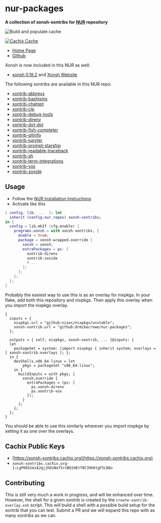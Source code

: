 # nur-packages

**A collection of xonsh-xontribs for [NUR](https://github.com/nix-community/NUR) repository**

![Build and populate cache](https://github.com/drmikecrowe/nur-packages/workflows/Build%20and%20populate%20cache/badge.svg)

[![Cachix Cache](https://img.shields.io/badge/cachix-xonsh-xontribs.svg)](https://xonsh-xontribs.cachix.org)

- [Home Page](https://nur.nix-community.org/repos/xonsh-xontribs/)
- [Github](https://github.com/drmikecrowe/nur-packages)

Xonsh is now included in this NUR as well:

- [xonsh 0.18.2](https://github.com/xonsh/xonsh) and [Xonsh Website](https://xon.sh)

The following xontribs are available in this NUR repo:

- [xontrib-abbrevs](https://github.com/xonsh/xontrib-abbrevs)
- [xontrib-bashisms](https://github.com/xonsh/xontrib-bashisms)
- [xontrib-chatgpt](https://github.com/jpal91/xontrib-chatgpt)
- [xontrib-clp](https://github.com/anki-code/xontrib-clp)
- [xontrib-debug-tools](https://github.com/xonsh/xontrib-debug-tools)
- [xontrib-direnv](https://github.com/74th/xonsh-direnv)
- [xontrib-dot-dot](https://github.com/yggdr/xontrib-dotdot)
- [xontrib-fish-completer](https://github.com/xonsh/xontrib-fish-completer)
- [xontrib-gitinfo](https://github.com/dyuri/xontrib-gitinfo)
- [xontrib-jupyter](https://github.com/xonsh/xontrib-jupyter)
- [xontrib-prompt-starship](https://github.com/anki-code/xontrib-prompt-starship)
- [xontrib-readable-traceback](https://github.com/vaaaaanquish/xontrib-readable-traceback)
- [xontrib-sh](https://github.com/anki-code/xontrib-sh)
- [xontrib-term-integrations](https://github.com/jnoortheen/xontrib-term-integrations)
- [xontrib-vox](https://github.com/xonsh/xontrib-vox)
- [xontrib-zoxide](https://github.com/dyuri/xontrib-zoxide)

## Usage

- Follow the [NUR Installation Instructions](https://nur.nix-community.org/documentation/)
- Activate like this

```nix
{ config, lib, ...  }: let
  inherit (config.nur.repos) xonsh-xontribs;
in {
  config = lib.mkIf (cfg.enable) {
    programs.xonsh = with xonsh-xontribs; {
      enable = true;
      package = xonsh-wrapped.override {
        xonsh = xonsh;
        extraPackages = ps: [
          xontrib-direnv
          xontrib-zoxide
          # ...
        ];
      };
    };
  };
}
```

Probably the easiest way to use this is as an overlay for nixpkgs. In your flake, add both
this repository and nixpkgs. Then apply this overlay when you import the nixpkgs overlay.

```
{
  inputs = {
    nixpkgs.url = "github:nixos/nixpkgs/unstable";
    xonsh-xontrib.url = "github:drmikecrowe/nur-packages";
  };

  outputs = { self, nixpkgs, xonsh-xontrib, ... }@inputs: {
  let
    packageSet = system: (import nixpkgs { inherit system; overlays = [ xonsh-xontrib.overlays ]; };
  in {
    devShells.x86_64-linux = let
        pkgs = packageSet "x86_64-linux";
    in {
      buildInputs = with pkgs; [
        xonsh.override {
          extraPackages = (ps: [
            ps.xonsh-direnv
            ps.xontrib-vox
          ]);
        }
      ];
    };
  };
}
```

You should be able to use this similarly wherever you import nixpkgs by setting it as one over the overlays.

## Cachix Public Keys

- [https://xonsh-xontribs.cachix.org](https://xonsh-xontribs.cachix.org)
- `xonsh-xontribs.cachix.org-1:LgP0Eb1miAJqjjhDvNafSrzBQ1HEtfNl39kKtgF5LBQ=`

## Contributing

This is still very much a work in progress, and will be enhanced over time.  However, the shell for a given xontrib is created by the `create-xontrib-overlay.xsh` script.  This will build a shell with a possible build setup for the xontrib that you can test.  Submit a PR and we will expand this repo with as many xontribs as we can.
